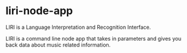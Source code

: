 # liri-node-app

 LIRI is a Language Interpretation and Recognition Interface. 
 

 LIRI is a command line node app that takes in parameters and gives you back data about music related information.
